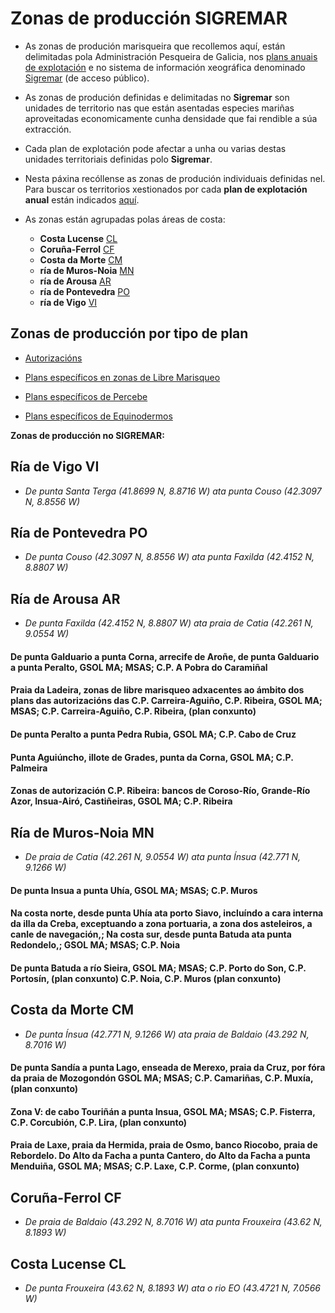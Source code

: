 # Zonas de producción SIGREMAR


* As zonas de produción marisqueira que recollemos aquí, están delimitadas pola Administración Pesqueira de Galicia, nos [plans anuais de explotación][] e no sistema de información xeográfica denominado [Sigremar][] (de acceso público).

* As zonas de produción definidas e delimitadas no __Sigremar__ son unidades de territorio nas que están asentadas especies mariñas aproveitadas economicamente cunha densidade que fai rendible a súa extracción. 

* Cada plan de explotación pode afectar a unha ou varias destas unidades territoriais definidas polo __Sigremar__. 

* Nesta páxina recóllense as zonas de produción individuais definidas nel.  
 Para buscar os territorios xestionados por cada __plan de explotación anual__ están indicados [aquí](IndiceZonasPlan.md).

* As zonas están agrupadas polas áreas de costa:

	+ __Costa Lucense__ [CL](#Costa_Lucense_CL)
	+ __Coruña-Ferrol__ [CF](#Coruña-Ferrol_CF)
	+ __Costa da Morte__ [CM](#Costa_da_Morte_CM)
	+ __ría de Muros-Noia__ [MN](#Ría_de_Muros-Noia_MN)
	+ __ría de Arousa__ [AR](#Ría_de_Arousa_AR)
	+ __ría de Pontevedra__ [PO](Ría_de_Pontevedra_PO)
	+ __ría de Vigo__ [VI](#Ría_de_Vigo_VI)

## Zonas de producción por tipo de plan

* [Autorizacións](ZonasDeProduccionAAUT.md)

* [Plans específicos en zonas de Libre Marisqueo](ZonasDeProduccionBESP.md)

* [Plans específicos de Percebe](ZonasDeProduccionDPER.md)

* [Plans específicos de Equinodermos](ZonasDeProduccionFEQD.md)


__Zonas de producción no SIGREMAR:__


## Ría de Vigo VI

* _De punta Santa Terga (41.8699 N, 8.8716 W) ata punta Couso (42.3097 N, 8.8556 W)_

 


## Ría de Pontevedra PO

* _De punta Couso (42.3097 N, 8.8556 W) ata punta Faxilda (42.4152 N, 8.8807 W)_




## Ría de Arousa AR

* _De punta Faxilda (42.4152 N, 8.8807 W) ata praia de Catia (42.261 N, 9.0554 W)_

#### De punta Galduario a punta Corna, arrecife de Aroñe, de punta Galduario a punta Peralto, GSOL MA; MSAS; C.P. A Pobra do Caramiñal

#### Praia da Ladeira, zonas de libre marisqueo adxacentes ao ámbito dos plans das autorizacións das C.P. Carreira-Aguiño, C.P. Ribeira, GSOL MA; MSAS; C.P. Carreira-Aguiño, C.P. Ribeira, (plan conxunto)

#### De punta Peralto a punta Pedra Rubia, GSOL MA; C.P. Cabo de Cruz

#### Punta Aguiúncho, illote de Grades, punta da Corna, GSOL MA; C.P. Palmeira

#### Zonas de autorización C.P. Ribeira: bancos de Coroso-Río, Grande-Río Azor, Insua-Airó, Castiñeiras, GSOL MA; C.P. Ribeira



## Ría de Muros-Noia MN

* _De praia de Catia (42.261 N, 9.0554 W) ata punta Ínsua (42.771 N, 9.1266 W)_

#### De punta Insua a punta Uhía, GSOL MA; MSAS; C.P. Muros

#### Na costa norte, desde punta Uhía ata porto Siavo, incluíndo a cara interna da illa da Creba, exceptuando a zona portuaria, a zona dos asteleiros, a canle de navegación,; Na costa sur, desde punta Batuda ata punta Redondelo,; GSOL MA; MSAS; C.P. Noia

#### De punta Batuda a río Sieira, GSOL MA; MSAS; C.P. Porto do Son, C.P. Portosín, (plan conxunto)  C.P. Noia, C.P. Muros (plan conxunto)



## Costa da Morte CM

* _De punta Ínsua (42.771 N, 9.1266 W) ata praia de Baldaio (43.292 N, 8.7016 W)_

#### De punta Sandía a punta Lago, enseada de Merexo, praia da Cruz, por fóra da praia de Mozogondón GSOL MA; MSAS; C.P. Camariñas, C.P. Muxía, (plan conxunto)

#### Zona V: de cabo Touriñán a punta Insua, GSOL MA; MSAS; C.P. Fisterra, C.P. Corcubión, C.P. Lira, (plan conxunto)

#### Praia de Laxe, praia da Hermida, praia de Osmo, banco Riocobo, praia de Rebordelo. Do Alto da Facha a punta Cantero, do Alto da Facha a punta Menduiña, GSOL MA; MSAS; C.P. Laxe, C.P. Corme, (plan conxunto)



## Coruña-Ferrol CF

* _De praia de Baldaio (43.292 N, 8.7016 W)  ata punta Frouxeira (43.62 N, 8.1893 W)_




## Costa Lucense CL

*  _De punta Frouxeira (43.62 N, 8.1893 W)  ata o rio EO (43.4721 N, 7.0566 W)_







 [Sigremar]: https://goo.gl/glKrkM
 [plans anuais de explotación]: http://goo.gl/4k6J1
